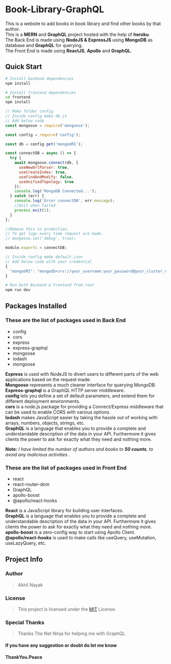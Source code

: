 # Book-Library-GraphQL

This is a website to add books in book library and find other books by that author.  
This is a **MERN** and **GraphQL** project hosted with the help of **heroku**.  
The Back End is made using **NodeJS & ExpressJS** using **MongoDB** as database and **GraphQL** for querying.  
The Front End is made using **ReactJS**, **Apollo** and **GraphQL**.

## Quick Start

```bash
# Install backend dependencies
npm install

# Install frontend dependencies
cd frontend
npm install
```

```javascript
// Make folder config
// Inside config make db.js
// Add below code
const mongoose = require('mongoose');

const config = require('config');

const db = config.get('mongoURI');

const connectDB = async () => {
  try {
    await mongoose.connect(db, {
      useNewUrlParser: true,
      useCreateIndex: true,
      useFindAndModify: false,
      useUnifiedTopology: true
    });
    console.log('MongoDB Connected...');
  } catch (err) {
    console.log('Error connectDB', err.message);
    //Exit when failed
    process.exit(1);
  }
};

//Remove this in production.
// To get logs every time request are made.
// mongoose.set('debug', true);

module.exports = connectDB;

```

```javascript
// Inside config make default.json
// Add below code with your credential
{
  "mongoURI": "mongodb+srv://your_username:your_password@your_cluster_name.mongodb.net/book-library-graphql?retryWrites=true&w=majority"
}

```

```bash
# Run both Backend & Frontend from root
npm run dev
```

## Packages Installed

### These are the list of packages used in Back End

- config
- cors
- express
- express-graphql
- mongoose
- lodash
- mongoose

**Express** is used with NodeJS to divert users to different parts of the web applications based on the request made.  
**Mongoose** represents a much cleaner interface for querying MongoDB.  
**Express-graphql** is a GraphQL HTTP server middleware.  
**config** lets you define a set of default parameters, and extend them for different deployment environments.  
**cors** is a node.js package for providing a Connect/Express middleware that can be used to enable CORS with various options.  
**lodash** makes JavaScript easier by taking the hassle out of working with arrays, numbers, objects, strings, etc.  
**GraphQL** is a language that enables you to provide a complete and understandable description of the data in your API.  Furthermore it gives clients the power to ask for exactly what they need and nothing more.  

**Note:** _I have limited the number of authors and books to **50 counts**, to avoid any malicious activities ._

### These are the list of packages used in Front End

- react
- react-router-dom
- GraphQL
- apollo-boost
- @apollo/react-hooks

**React** is a JavaScript library for building user interfaces.  
**GraphQL** is a language that enables you to provide a complete and understandable description of the data in your API. Furthermore it gives clients the power to ask for exactly what they need and nothing more.  
**apollo-boost** is a zero-config way to start using Apollo Client.  
**@apollo/react-hooks** is used to make calls like useQuery, useMutation, useLazyQuery, etc.  

## Project Info

### Author

> Akhil Nayak

### License

> This project is licensed under the [MIT](https://choosealicense.com/licenses/mit/) License.

### Special Thanks

>Thanks The Net Ninja for helping me with GraphQL.

#### If you have any suggestion or doubt do let me know

#### ThankYou.Peace
